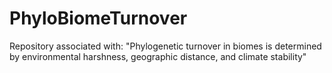 # PhyloBiomeTurnover
Repository associated with: "Phylogenetic turnover in biomes is determined by environmental harshness, geographic distance, and climate stability"
